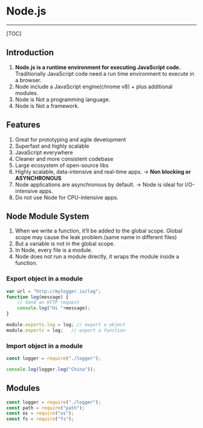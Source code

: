 # Node.js

---

[TOC]

## Introduction

1. **Node.js is a runtime environment for executing JavaScript code.** Traditionally JavaScript code need a run time environment to execute in a browser.
2. Node include a JavaScript engine(chrome v8) + plus additional modules.
3. Node is Not a programming language.
4. Node is Not a framework.

## Features

1. Great for prototyping and agile development
2. Superfast and highly scalable 
3. JavaScript everywhere
4. Cleaner and more consistent codebase
5. Large ecosystem of open-source libs
6. Highly scalable, data-intensive and real-time apps. -> **Non blocking or ASYNCHRONOUS**
7. Node applications are asynchronous by default. -> Node is ideal for I/O-intensive apps.
8. Do not use Node for CPU-intensive apps.

## Node Module System

1. When we write a function, it’ll be added to the global scope. Global scope may cause the leak problem.(same name in different files)
2. But a variable is not in the global scope.
3.  In Node, every file is a module.
4. Node does not run a module directly, it wraps the module inside a function. 

### Export object in a module

```js
var url = "http://mylogger.io/log";
function log(message) {
    // Send an HTTP request
    console.log("Hi "+message);
}

module.exports.log = log; // export a object
module.exports = log;   // export a function
```

### Import object in a module

```js
const logger = require("./logger");

console.log(logger.log("China"));
```

## Modules

```js
const logger = require("./logger");
const path = require("path");
const os = require("os");
const fs = require("fs");
```































